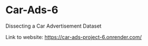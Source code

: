 # Car-Ads-6
Dissecting a Car Advertisement Dataset

Link to website:
https://car-ads-project-6.onrender.com/

